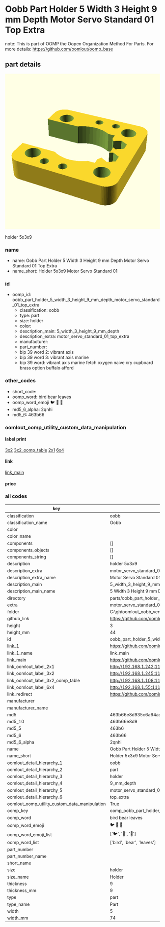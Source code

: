 # Oobb Part Holder 5 Width 3 Height 9 mm Depth Motor Servo Standard 01 Top Extra  

note: This is part of OOMP the Oopen Organization Method For Parts. For more details: https://github.com/oomlout/oomp_base

##  part details
  

[![](3dpr.png)](3dpr.png)

holder 5x3x9



### name
* name: Oobb Part Holder 5 Width 3 Height 9 mm Depth Motor Servo Standard 01 Top Extra
* name_short: Holder 5x3x9 Motor Servo Standard 01
### id
* oomp_id: oobb_part_holder_5_width_3_height_9_mm_depth_motor_servo_standard_01_top_extra
  * classification: oobb
  * type: part
  * size: holder
  * color: 
  * description_main: 5_width_3_height_9_mm_depth
  * description_extra: motor_servo_standard_01_top_extra
  * manufacturer: 
  * part_number: 
  * bip 39 word 2: vibrant axis
  * bip 39 word 3: vibrant axis marine
  * bip 39 word: vibrant axis marine fetch oxygen naive cry cupboard brass option buffalo afford

### other_codes
* short_code: 
* oomp_word: bird bear leaves
* oomp_word_emoji :bird: :bear: :leaves:
* md5_6_alpha: 2qnhi
* md5_6: 463b66






### oomlout_oomp_utility_custom_data_manipulation
#### label print
[3x2](http://192.168.1.245:1112/?label=oomp%202qnhi)
[3x2_oomp_table](http://192.168.1.108:1112/?label=oomp%202qnhi)
[2x1](http://192.168.1.242:1112/?label=oomp%202qnhi)
[6x4](http://192.168.1.55:1112/?label=oomp%202qnhi)    

#### link

[link_main](https://github.com/oomlout/oomlout_oobb_version_4_generated_parts/tree/main/navigation_oomp/oobb/part/holder/5_width_3_height_9_mm_depth/motor_servo_standard_01_top_extra/part)                              

#### price







### all codes 
| key | value |  
| --- | --- |  
| classification | oobb |  
| classification_name | Oobb |  
| color |  |  
| color_name |  |  
| components | [] |  
| components_objects | [] |  
| components_string | [] |  
| description | holder 5x3x9 |  
| description_extra | motor_servo_standard_01_top_extra |  
| description_extra_name | Motor Servo Standard 01 Top Extra |  
| description_main | 5_width_3_height_9_mm_depth |  
| description_main_name | 5 Width 3 Height 9 mm Depth |  
| directory | parts/oobb_part_holder_5_width_3_height_9_mm_depth_motor_servo_standard_01_top_extra |  
| extra | motor_servo_standard_01_top |  
| folder | C:\gh\oomlout_oobb_version_4_generated_parts\parts\oobb_part_holder_5_width_3_height_9_mm_depth_motor_servo_standard_01_top_extra |  
| github_link | https://github.com/oomlout/oomlout_oomp_part_src/tree/main/parts/oobb_part_holder_5_width_3_height_9_mm_depth_motor_servo_standard_01_top_extra |  
| height | 3 |  
| height_mm | 44 |  
| id | oobb_part_holder_5_width_3_height_9_mm_depth_motor_servo_standard_01_top_extra |  
| link_1 | https://github.com/oomlout/oomlout_oobb_version_4_generated_parts/tree/main/navigation_oomp/oobb/part/holder/5_width_3_height_9_mm_depth/motor_servo_standard_01_top_extra/part |  
| link_1_name | link_main |  
| link_main | https://github.com/oomlout/oomlout_oobb_version_4_generated_parts/tree/main/navigation_oomp/oobb/part/holder/5_width_3_height_9_mm_depth/motor_servo_standard_01_top_extra/part |  
| link_oomlout_label_2x1 | http://192.168.1.242:1112/?label=oomp%202qnhi |  
| link_oomlout_label_3x2 | http://192.168.1.245:1112/?label=oomp%202qnhi |  
| link_oomlout_label_3x2_oomp_table | http://192.168.1.108:1112/?label=oomp%202qnhi |  
| link_oomlout_label_6x4 | http://192.168.1.55:1112/?label=oomp%202qnhi |  
| link_redirect | https://github.com/oomlout/oomlout_oobb_version_4_generated_parts/tree/main/parts/oobb_holder_05_03_09_ex_motor_servo_standard_01_top |  
| manufacturer |  |  
| manufacturer_name |  |  
| md5 | 463b66e8d935c6a64acf255510043f9b |  
| md5_10 | 463b66e8d9 |  
| md5_5 | 463b6 |  
| md5_6 | 463b66 |  
| md5_6_alpha | 2qnhi |  
| name | Oobb Part Holder 5 Width 3 Height 9 mm Depth Motor Servo Standard 01 Top Extra |  
| name_short | Holder 5x3x9 Motor Servo Standard 01 |  
| oomlout_detail_hierarchy_1 | oobb |  
| oomlout_detail_hierarchy_2 | part |  
| oomlout_detail_hierarchy_3 | holder |  
| oomlout_detail_hierarchy_4 | 9_mm_depth |  
| oomlout_detail_hierarchy_5 | motor_servo_standard_01 |  
| oomlout_detail_hierarchy_6 | top_extra |  
| oomlout_oomp_utility_custom_data_manipulation | True |  
| oomp_key | oomp_oobb_part_holder_5_width_3_height_9_mm_depth_motor_servo_standard_01_top_extra |  
| oomp_word | bird bear leaves |  
| oomp_word_emoji | :bird: :bear: :leaves: |  
| oomp_word_emoji_list | [':bird:', ':bear:', ':leaves:'] |  
| oomp_word_list | ['bird', 'bear', 'leaves'] |  
| part_number |  |  
| part_number_name |  |  
| short_name |  |  
| size | holder |  
| size_name | Holder |  
| thickness | 9 |  
| thickness_mm | 9 |  
| type | part |  
| type_name | Part |  
| width | 5 |  
| width_mm | 74 |  
